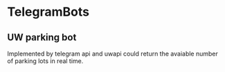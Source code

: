 # TelegramBots
## UW parking bot 
Implemented by telegram api and uwapi 
could return the avaiable number of parking lots in real time.

